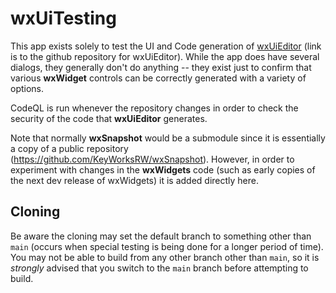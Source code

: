 # wxUiTesting

This app exists solely to test the UI and Code generation of [wxUiEditor](https://github.com/KeyWorksRW/wxUiEditor) (link is to the github repository for wxUiEditor). While the app does have several dialogs, they generally don't do anything -- they exist just to confirm that various **wxWidget** controls can be correctly generated with a variety of options.

CodeQL is run whenever the repository changes in order to check the security of the code that **wxUiEditor** generates.

Note that normally **wxSnapshot** would be a submodule since it is essentially a copy of a public repository (https://github.com/KeyWorksRW/wxSnapshot). However, in order to experiment with changes in the **wxWidgets** code (such as early copies of the next dev release of wxWidgets) it is added directly here.

## Cloning

Be aware the cloning may set the default branch to something other than `main` (occurs when special testing is being done for a longer period of time). You may not be able to build from any other branch other than `main`, so it is _strongly_ advised that you switch to the `main` branch before attempting to build.
